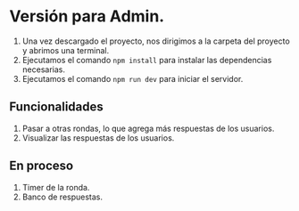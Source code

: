 # Versión para Admin.

1. Una vez descargado el proyecto, nos dirigimos a la carpeta del proyecto y abrimos una terminal.
2. Ejecutamos el comando `npm install` para instalar las dependencias necesarias.
3. Ejecutamos el comando `npm run dev` para iniciar el servidor.

## Funcionalidades

1. Pasar a otras rondas, lo que agrega más respuestas de los usuarios.
2. Visualizar las respuestas de los usuarios.

## En proceso

1. Timer de la ronda.
2. Banco de respuestas.
